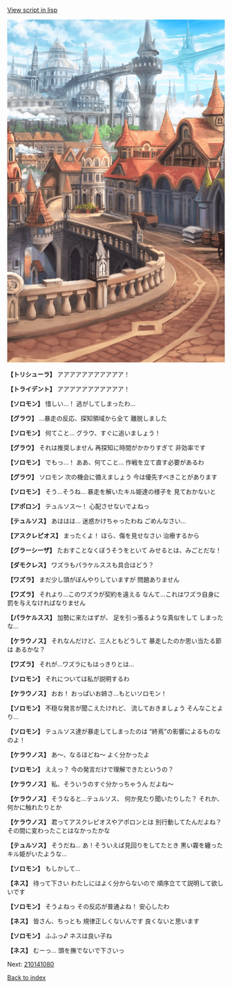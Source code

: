 [View script in lisp](../scripts/210141073.txt)

![town.png](../images/backgrounds/town.png)

**【トリシューラ】**
アアアアアアアアアアア！

**【トライデント】**
アアアアアアアアアアア！

**【ソロモン】**
惜しい…！
逃がしてしまったわ…

**【グラウ】**
…暴走の反応、探知領域から全て
離脱しました

**【ソロモン】**
何てこと…
グラウ、すぐに追いましょう！

**【グラウ】**
それは推奨しません
再探知に時間がかかりすぎて
非効率です

**【ソロモン】**
でもっ…！
ああ、何てこと…
作戦を立て直す必要があるわ

**【グラウ】**
ソロモン
次の機会に備えましょう
今は優先すべきことがあります

**【ソロモン】**
そう…そうね…
暴走を解いたキル姫達の様子を
見ておかないと

**【アポロン】**
テュルソス～！
心配させないでよねっ

**【テュルソス】**
あははは…
迷惑かけちゃったわね
ごめんなさい…

**【アスクレピオス】**
まったくよ！
ほら、傷を見せなさい
治療するから

**【グラーシーザ】**
たおすことなくぼうそうをといて
みせるとは、みごとだな！

**【ダモクレス】**
ワズラもパラケルススも具合はどう？

**【ワズラ】**
まだ少し頭がぼんやりしていますが
問題ありません

**【ワズラ】**
それより…このワズラが契約を違える
なんて…これはワズラ自身に
罰を与えなければなりません

**【パラケルスス】**
加勢に来たはずが、
足を引っ張るような真似をして
しまったな…

**【ケラウノス】**
それなんだけど、三人ともどうして
暴走したのか思い当たる節は
あるかな？

**【ワズラ】**
それが…ワズラにもはっきりとは…

**【ソロモン】**
それについては私が説明するわ

**【ケラウノス】**
おお！
おっぱいお姉さ…もといソロモン！

**【ソロモン】**
不穏な発言が聞こえたけれど、
流しておきましょう
そんなことより…

**【ソロモン】**
テュルソス達が暴走してしまったのは
“終焉”の影響によるものなのよ！

**【ケラウノス】**
あ～、なるほどね～
よく分かったよ

**【ソロモン】**
ええっ？
今の発言だけで理解できたというの？

**【ケラウノス】**
私、そういうのすぐ分かっちゃうん
だよね～

**【ケラウノス】**
そうなると…テュルソス、
何か見たり聞いたりした？
それか、何かに触れたりとか

**【ケラウノス】**
君ってアスクレピオスやアポロンとは
別行動してたんだよね？
その間に変わったことはなかったかな

**【テュルソス】**
そうだね…
あ！そういえば見回りをしてたとき
黒い霧を纏ったキル姫がいたような…

**【ソロモン】**
もしかして…

**【ネス】**
待って下さい
わたしにはよく分からないので
順序立てて説明して欲しいです

**【ソロモン】**
そうよねっ
その反応が普通よね！
安心したわ

**【ネス】**
皆さん、ちっとも
規律正しくないんです
良くないと思います

**【ソロモン】**
ふふっ♪
ネスは良い子ね

**【ネス】**
むーっ…
頭を撫でないで下さいっ

Next: [210141080](210141080.md)

[Back to index](index.md)

